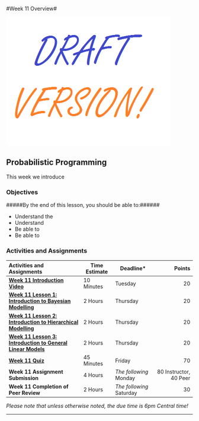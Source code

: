 #Week 11 Overview#

![Draft](../images/Draft_Version_picture.png)

## Probabilistic Programming ##

This week we introduce 

### Objectives ###

#####By the end of this lesson, you should be able to:######

- Understand the 
- Understand 
- Be able to 
- Be able to 

### Activities and Assignments ###

|Activities and Assignments | Time Estimate | Deadline* | Points|
|:------| -----|-------|----------:|
|**[Week 11 Introduction Video][wv]** |10 Minutes|Tuesday|20|
|**[Week 11 Lesson 1: Introduction to Bayesian Modelling](lesson1.md)**| 2 Hours |Thursday| 20|
|**[Week 11 Lesson 2: Introduction to Hierarchical Modelling](lesson2.md)**| 2 Hours | Thursday | 20 |
|**[Week 11 Lesson 3: Introduction to General Linear Models](lesson3.md)**| 2 Hours | Thursday| 20 |
|**[Week 11 Quiz][wq]**| 45 Minutes | Friday | 70|
|**Week 11 Assignment Submission**| 4 Hours | *The following* Monday | 80 Instructor, 40 Peer | 
|**Week 11 Completion of Peer Review**| 2 Hours | *The following* Saturday | 30 | 

*Please note that unless otherwise noted, the due time is 6pm Central time!*

----------
[wv]: https://mediaspace.illinois.edu/media/
[wq]: https://learn.illinois.edu/mod/quiz/
